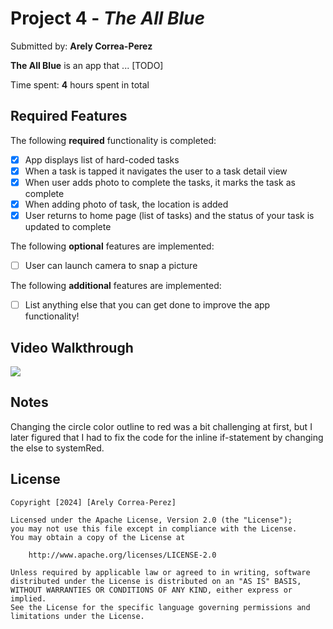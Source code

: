 # Project 4 - *The All Blue*

Submitted by: **Arely Correa-Perez**

**The All Blue** is an app that ... [TODO] 

Time spent: **4** hours spent in total

## Required Features

The following **required** functionality is completed:

- [X] App displays list of hard-coded tasks
- [X] When a task is tapped it navigates the user to a task detail view
- [X] When user adds photo to complete the tasks, it marks the task as complete
- [X] When adding photo of task, the location is added
- [X] User returns to home page (list of tasks) and the status of your task is updated to complete
 
The following **optional** features are implemented:

- [ ] User can launch camera to snap a picture	

The following **additional** features are implemented:

- [ ] List anything else that you can get done to improve the app functionality!

## Video Walkthrough

<div>
    <a href="https://www.loom.com/share/d2c510b01f824a9393f7c4547d9b143e">
    </a>
    <a href="https://www.loom.com/share/d2c510b01f824a9393f7c4547d9b143e">
      <img style="max-width:300px;" src="https://cdn.loom.com/sessions/thumbnails/d2c510b01f824a9393f7c4547d9b143e-with-play.gif">
    </a>
  </div>

## Notes

Changing the circle color outline to red was a bit challenging at first, but I later figured that I had to fix the code for the inline if-statement by changing the else to systemRed.

## License

    Copyright [2024] [Arely Correa-Perez]

    Licensed under the Apache License, Version 2.0 (the "License");
    you may not use this file except in compliance with the License.
    You may obtain a copy of the License at

        http://www.apache.org/licenses/LICENSE-2.0

    Unless required by applicable law or agreed to in writing, software
    distributed under the License is distributed on an "AS IS" BASIS,
    WITHOUT WARRANTIES OR CONDITIONS OF ANY KIND, either express or implied.
    See the License for the specific language governing permissions and
    limitations under the License.

